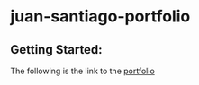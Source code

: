 # juan-santiago-portfolio

## Getting Started:
The following is the link to the [portfolio](https://juan-santiago-portfolio-99.netlify.app/)


